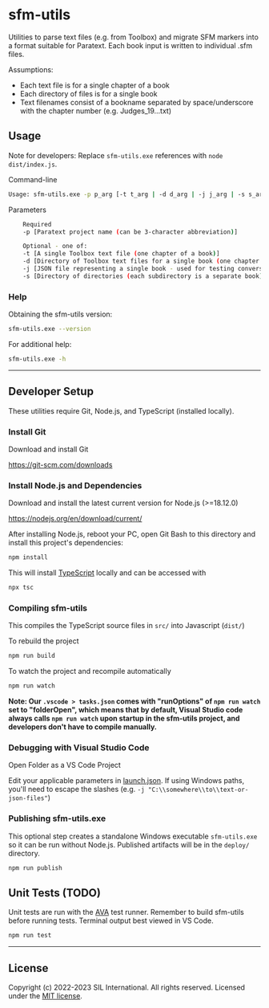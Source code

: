 
# sfm-utils
Utilities to parse text files (e.g. from Toolbox) and migrate SFM markers into a format suitable for Paratext.
Each book input is written to individual .sfm files.

Assumptions:
* Each text file is for a single chapter of a book
* Each directory of files is for a single book
* Text filenames consist of a bookname separated by space/underscore with the chapter number (e.g. Judges_19...txt)

## Usage
Note for developers: Replace `sfm-utils.exe` references with `node dist/index.js`.

Command-line
```bash
Usage: sfm-utils.exe -p p_arg [-t t_arg | -d d_arg | -j j_arg | -s s_arg]
```

Parameters
```bash
    Required
    -p [Paratext project name (can be 3-character abbreviation)]

    Optional - one of:
    -t [A single Toolbox text file (one chapter of a book)]
    -d [Directory of Toolbox text files for a single book (one chapter per file)]
    -j [JSON file representing a single book - used for testing conversion to SFM]
    -s [Directory of directories (each subdirectory is a separate book)]
```

### Help
Obtaining the sfm-utils version:
```bash
sfm-utils.exe --version
```

For additional help:
```bash
sfm-utils.exe -h
```

------------------


## Developer Setup
These utilities require Git, Node.js, and TypeScript (installed locally).

### Install Git
Download and install Git

https://git-scm.com/downloads

### Install Node.js and Dependencies
Download and install the latest current version for Node.js (>=18.12.0)

https://nodejs.org/en/download/current/

After installing Node.js, reboot your PC, open Git Bash to this directory and install this project's dependencies:
```bash
npm install
```

This will install [TypeScript](https://www.typescriptlang.org/) locally and can be accessed with

```bash
npx tsc
```

### Compiling sfm-utils
This compiles the TypeScript source files in `src/` into Javascript (`dist/`)

To rebuild the project
```bash
npm run build
```

To watch the project and recompile automatically
```bash
npm run watch
```

**Note: Our `.vscode > tasks.json` comes with "runOptions" of `npm run watch` set to "folderOpen", which means that by default, Visual Studio code always calls `npm run watch` upon startup in the sfm-utils project, and developers don't have to compile manually.**

### Debugging with Visual Studio Code
Open Folder as a VS Code Project

Edit your applicable parameters in [launch.json](./.vscode/launch.json). If using Windows paths, you'll need to escape the slashes (e.g. `-j "C:\\somewhere\\to\\text-or-json-files"`)

### Publishing sfm-utils.exe
This optional step creates a standalone Windows executable `sfm-utils.exe` so it can be run without Node.js. Published artifacts will be in the `deploy/` directory.

```bash
npm run publish
```

## Unit Tests (TODO)
Unit tests are run with the [AVA](https://github.com/avajs/ava) test runner.
Remember to build sfm-utils before running tests. 
Terminal output best viewed in VS Code.
```bash
npm run test
```

-------------

## License
Copyright (c) 2022-2023 SIL International. All rights reserved.
Licensed under the [MIT license](LICENSE).
